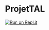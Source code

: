 # ProjetTAL

[![Run on Repl.it](https://repl.it/badge/github/Hutuun/ProjetTAL)](https://repl.it/github/Hutuun/ProjetTAL)